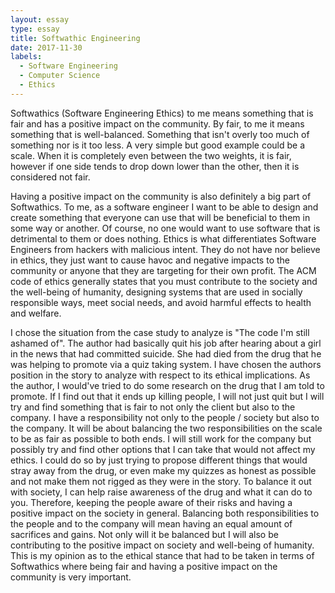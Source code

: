 ```yaml
---
layout: essay
type: essay
title: Softwathic Engineering
date: 2017-11-30
labels:
  - Software Engineering
  - Computer Science
  - Ethics
---
```


Softwathics (Software Engineering Ethics) to me means something that is fair and has a positive impact on the community. By fair, to me it means something that is well-balanced. Something that isn't overly too much of something nor is it too less. A very simple but good example could be a scale. When it is completely even between the two weights, it is fair, however if one side tends to drop down lower than the other, then it is considered not fair. 

Having a positive impact on the community is also definitely a big part of Softwathics. To me, as a software engineer I want to be able to design and create something that everyone can use that will be beneficial to them in some way or another. Of course, no one would want to use software that is detrimental to them or does nothing. Ethics is what differentiates Software Engineers from hackers with malicious intent. They do not have nor believe in ethics, they just want to cause havoc and negative impacts to the community or anyone that they are targeting for their own profit. The ACM code of ethics generally states that you must contribute to the society and the well-being of humanity, designing systems that are used in socially responsible ways, meet social needs, and avoid harmful effects to health and welfare. 

I chose the situation from the case study to analyze is "The code I'm still ashamed of". The author had basically quit his job after hearing about a girl in the news that had committed suicide. She had died from the drug that he was helping to promote via a quiz taking system. I have chosen the authors position in the story to analyze with respect to its ethical implications. As the author, I would've tried to do some research on the drug that I am told to promote. If I find out that it ends up killing people, I will not just quit but I will try and find something that is fair to not only the client but also to the company. I have a responsibility not only to the people / society but also to the company. It will be about balancing the two responsibilities on the scale to be as fair as possible to both ends. I will still work for the company but possibly try and find other options that I can take that would not affect my ethics. I could do so by just trying to propose different things that would stray away from the drug, or even make my quizzes as honest as possible and not make them not rigged as they were in the story. To balance it out with society, I can help raise awareness of the drug and what it can do to you. Therefore, keeping the people aware of their risks and having a positive impact on the society in general. Balancing both responsibilities to the people and to the company will mean having an equal amount of sacrifices and gains. Not only will it be balanced but I will also be contributing to the positive impact on society and well-being of humanity. This is my opinion as to the ethical stance that had to be taken in terms of Softwathics where being fair and having a positive impact on the community is very important.
